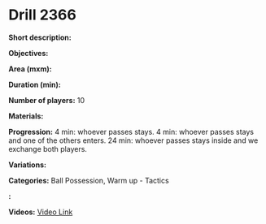 # Drill 2366

**Short description:**


**Objectives:**


**Area (mxm):**


**Duration (min):**


**Number of players:**
10

**Materials:**


**Progression:**
4 min: whoever passes stays. 4 min: whoever passes stays and one of the others enters. 24 min: whoever passes stays inside and we exchange both players.

**Variations:**


**Categories:**
Ball Possession, Warm up - Tactics

**:**


**Videos:**
[Video Link](https://www.youtube.com/embed/Lx-LvL5qxYs)

